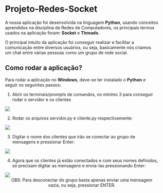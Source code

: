 # Projeto-Redes-Socket

<p>A nossa aplicação foi desenvolvida na linguagem <b>Python</b>, usando conceitos aprendidos na disciplina de Redes de Computadores, os principais termos usados na aplicação foram: <b>Socket</b> e <b>Threads</b>.</p>

<p>O principal intuito da aplicação foi conseguir realizar e facilitar a comunicação entre diversos usuários, ou seja, basicamente nós criamos um chat entre várias pessoas como um grupo de rede social.</p>

## Como rodar a aplicação?

<p>Para rodar a aplicação no <b>Windows</b>, deve-se ter instalado o <b>Python</b> e seguir os seguintes passos:</p>

1. Abrir os terminais/prompts de comandos, no mínimo 3 para conseguir rodar o servidor e os clientes
<img src="https://cdn.discordapp.com/attachments/886361612125085716/998362338417725440/unknown.png">

2. Rodar os arquivos servidor.py e cliente.py respectivamente:
<img src="https://cdn.discordapp.com/attachments/886361612125085716/998362975389876424/unknown.png">

3. Digitar o nome dos clientes que irão se conectar ao grupo de mensagens e pressionar Enter:
<img src="https://cdn.discordapp.com/attachments/886361612125085716/998363099138621490/unknown.png">

4. Agora que os clientes já estão conectados e com seus nomes definidos, só precisam digitar as mensagens e envia-las pressionando Enter:
<img src="https://cdn.discordapp.com/attachments/886361612125085716/998363367016255598/unknown.png">

<div align="center">OBS: Para desconectar do grupo basta apenas enviar uma mensagem vazia, ou seja, pressionar ENTER.</div>
